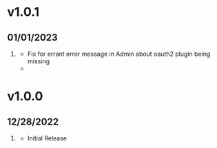 # v1.0.1
## 01/01/2023

1. [](#bugfix)
   * Fix for errant error message in Admin about oauth2 plugin being missing
   * 
# v1.0.0
##  12/28/2022

1. [](#new)
    * Initial Release
